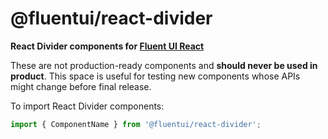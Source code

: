 # @fluentui/react-divider

**React Divider components for [Fluent UI React](https://developer.microsoft.com/en-us/fluentui)**

These are not production-ready components and **should never be used in product**. This space is useful for testing new components whose APIs might change before final release.

To import React Divider components:

```js
import { ComponentName } from '@fluentui/react-divider';
```
